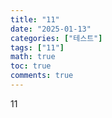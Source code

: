 ```yaml
---
title: "11"
date: "2025-01-13"
categories: ["테스트"]
tags: ["11"]
math: true
toc: true
comments: true
---
```


11
